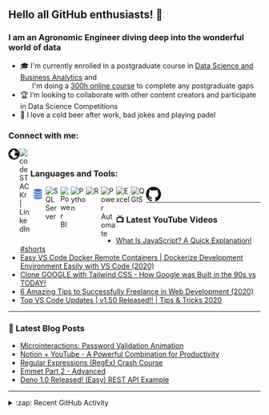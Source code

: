 ## Hello all GitHub enthusiasts! 👋
### I am an Agronomic Engineer diving deep into the wonderful world of data


- :mortar_board: I'm currently enrolled in a postgraduate course in [Data Science and Business Analytics][iseg] and  
&nbsp;&nbsp;&nbsp;&nbsp;&nbsp;&nbsp;I'm doing a [300h online course][dataquest] to complete any postgraduate gaps
- :trophy: I’m looking to collaborate with other content creators and participate in Data Science Competitions
- 🍺  I love a cold beer after work, bad jokes and playing padel 


### Connect with me:

[<img align="left" alt="codeSTACKr.com" width="22px" src="https://raw.githubusercontent.com/iconic/open-iconic/master/svg/globe.svg" />][website]
[<img align="left" alt="codeSTACKr | LinkedIn" width="22px" src="https://cdn.jsdelivr.net/npm/simple-icons@v3/icons/linkedin.svg" />][linkedin]

<br />

### Languages and Tools:

<img align="left" alt="SQL" width="30px" src="https://raw.githubusercontent.com/github/explore/80688e429a7d4ef2fca1e82350fe8e3517d3494d/topics/sql/sql.png" />
<img align="left" alt="SQL Server" width="30px" src="https://user-images.githubusercontent.com/50356314/98372771-34238d00-2036-11eb-96de-c67d227e188d.png" />
<img align="left" alt="Power BI" width="21px" src="https://user-images.githubusercontent.com/50356314/98370870-2d474b00-2033-11eb-9881-f51f01a8df30.png" />
<img align="left" alt="Python" width="30px" src="https://user-images.githubusercontent.com/50356314/98372035-0be75e80-2035-11eb-9905-dbd8212ee891.png" />
<img align="left" alt="R" width="30px" src="https://user-images.githubusercontent.com/50356314/98371723-8bc0f900-2034-11eb-8795-458300dff3ef.png" />
<img align="left" alt="Power Automate" width="30px" src="https://user-images.githubusercontent.com/50356314/98373033-8ebce900-2036-11eb-9cf2-713332a1cb0c.png" />
<img align="left" alt="Excel" width="30px" src="https://user-images.githubusercontent.com/50356314/98373300-f4a97080-2036-11eb-88ac-4bb1f0bbf59b.png" />
<img align="left" alt="QGIS" width="30px" src="https://user-images.githubusercontent.com/50356314/98373353-04c15000-2037-11eb-9830-44243a2d6544.png" />
<img align="left" alt="GitHub" width="30px" src="https://raw.githubusercontent.com/github/explore/78df643247d429f6cc873026c0622819ad797942/topics/github/github.png" />

<br />

---

### 📺 Latest YouTube Videos

<!-- YOUTUBE:START -->
- [What Is JavaScript? A Quick Explanation! #shorts](https://www.youtube.com/watch?v=KZXPKF_mBbU)
- [Easy VS Code Docker Remote Containers | Dockerize Development Environment Easily with VS Code (2020)](https://www.youtube.com/watch?v=KFyRLxiRKAc)
- [Clone GOOGLE with Tailwind CSS - How Google was Built in the 90s vs TODAY!](https://www.youtube.com/watch?v=8ETmAEf793g)
- [6 Amazing Tips to Successfully Freelance in Web Development (2020)](https://www.youtube.com/watch?v=e9UvzZJflqU)
- [Top VS Code Updates | v1.50 Released!! | Tips & Tricks 2020](https://www.youtube.com/watch?v=WYIelDSS738)
<!-- YOUTUBE:END -->

---

### 📕 Latest Blog Posts

<!-- BLOG-POST-LIST:START -->
- [Microinteractions: Password Validation Animation](https://dev.to/codestackr/microinteractions-password-validation-animation-5629)
- [Notion + YouTube - A Powerful Combination for Productivity](https://dev.to/codestackr/notion-youtube-a-powerful-combination-for-productivity-1def)
- [Regular Expressions (RegEx) Crash Course](https://dev.to/codestackr/regular-expressions-regex-crash-course-248n)
- [Emmet Part 2 - Advanced](https://dev.to/codestackr/emmet-part-2-advanced-4c65)
- [Deno 1.0 Released! (Easy) REST API Example](https://dev.to/codestackr/deno-1-0-released-easy-rest-api-example-2fbl)
<!-- BLOG-POST-LIST:END -->


---

<details>
  <summary>:zap: Recent GitHub Activity</summary>
  
<!--START_SECTION:activity-->
1. 💪 Opened PR [#259](https://github.com/florinpop17/app-ideas/pull/259) in [florinpop17/app-ideas](https://github.com/florinpop17/app-ideas)
2. 🎉 Merged PR [#13](https://github.com/codeSTACKr/codeSTACKr/pull/13) in [codeSTACKr/codeSTACKr](https://github.com/codeSTACKr/codeSTACKr)
3. 💪 Opened PR [#13](https://github.com/codeSTACKr/codeSTACKr/pull/13) in [codeSTACKr/codeSTACKr](https://github.com/codeSTACKr/codeSTACKr)
4. 🎉 Merged PR [#12](https://github.com/codeSTACKr/codeSTACKr/pull/12) in [codeSTACKr/codeSTACKr](https://github.com/codeSTACKr/codeSTACKr)
5. 💪 Opened PR [#12](https://github.com/codeSTACKr/codeSTACKr/pull/12) in [codeSTACKr/codeSTACKr](https://github.com/codeSTACKr/codeSTACKr)
<!--END_SECTION:activity-->



</details>

[website]: https://simaocoimbra.com/
[linkedin]: https://www.linkedin.com/in/simaocoimbra/
[iseg]: https://www.idefe.pt/cursos/DSBA
[dataquest]: https://app.dataquest.io/path/data-scientist
